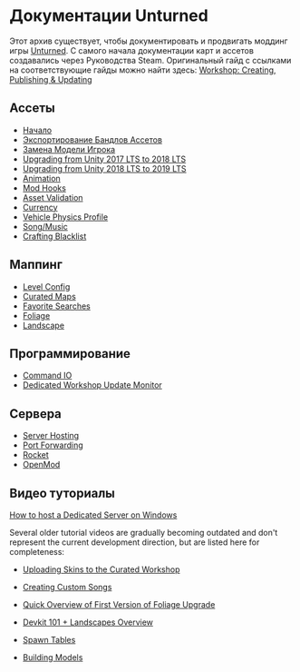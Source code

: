Документации Unturned
======================

Этот архив существует, чтобы документировать и продвигать моддинг игры [Unturned](https://store.steampowered.com/app/304930). С самого начала документации карт и ассетов создавались через Руководства Steam. Оригинальный гайд с ссылками на соответствующие гайды можно найти здесь: [Workshop: Creating, Publishing & Updating](https://steamcommunity.com/sharedfiles/filedetails/?id=460136012)

Ассеты
------

* [Начало](Начало.md)
* [Экспортирование Бандлов Ассетов](БандлыАссетов.md)
* [Замена Модели Игрока](ЗаменаМоделиИгрока.md)
* [Upgrading from Unity 2017 LTS to 2018 LTS](Unity2018.md)
* [Upgrading from Unity 2018 LTS to 2019 LTS](Unity2019.md)
* [Animation](Animation.md)
* [Mod Hooks](ModHooks.md)
* [Asset Validation](AssetValidation.md)
* [Currency](Currency.md)
* [Vehicle Physics Profile](VehiclePhysicsProfile.md)
* [Song/Music](StereoSongAsset.md)
* [Crafting Blacklist](CraftingBlacklistAsset.md)

Маппинг
-------

* [Level Config](LevelConfig.md)
* [Curated Maps](CuratedMaps.md)
* [Favorite Searches](FavoriteSearches.md)
* [Foliage](Foliage.md)
* [Landscape](Landscape.md)

Программирование
-----------

* [Command IO](CommandIO.md)
* [Dedicated Workshop Update Monitor](DedicatedWorkshopUpdateMonitor.md)

Сервера
-------

* [Server Hosting](ServerHosting.md)
* [Port Forwarding](PortForwarding.md)
* [Rocket](Rocket.md)
* [OpenMod](OpenMod.md)

Видео туториалы
---------------

[How to host a Dedicated Server on Windows](https://www.youtube.com/watch?v=8axVrnSLlx4)

Several older tutorial videos are gradually becoming outdated and don't represent the current development direction, but are listed here for completeness:

* [Uploading Skins to the Curated Workshop](https://www.youtube.com/watch?v=rF4YvEuxse8)

* [Creating Custom Songs](https://www.youtube.com/watch?v=wXpk7o9Dr4k)

* [Quick Overview of First Version of Foliage Upgrade](https://www.youtube.com/watch?v=VVt2bRcAWv4)

* [Devkit 101 + Landscapes Overview](https://www.youtube.com/watch?v=fkljCH419ug)

* [Spawn Tables](https://www.youtube.com/watch?v=7Aiz7utMx8g)

* [Building Models](https://www.youtube.com/watch?v=rAZ9KEGjSUk)
